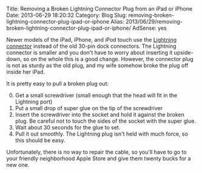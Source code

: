 Title: Removing a Broken Lightning Connector Plug from an iPad or iPhone
Date: 2013-06-29 18:20:32
Category: Blog
Slug: removing-broken-lightning-connector-plug-ipad-or-iphone
Alias: 2013/06/29/removing-broken-lightning-connector-plug-ipad-or-iphone/
AdSense: yes


Newer models of the iPad, iPhone, and iPod touch use the [Lightning connector](http://en.wikipedia.org/wiki/Lightning_(connector)) instead of the old 30-pin dock connectors. The Lightning connector is smaller and you don't have to worry about inserting it upside-down, so on the whole this is a good change. However, the connector plug is not as sturdy as the old plug, and my wife somehow broke the plug off inside her iPad.

It is pretty easy to pull a broken plug out:

0. Get a small screwdriver (small enough that the head will fit in the Lightning port)
0. Put a small drop of super glue on the tip of the screwdriver
0. Insert the screwdriver into the socket and hold it against the broken plug. Be careful not to touch the sides of the socket with the super glue.
0. Wait about 30 seconds for the glue to set.
0. Pull it out smoothly. The Lightning plug isn't held with much force, so this should be easy.

Unfortunately, there is no way to repair the cable, so you'll have to go to your friendly neighborhood Apple Store and give them twenty bucks for a new one.
